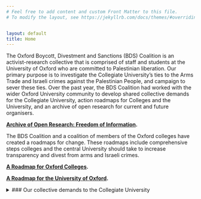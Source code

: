 ```yaml
---
# Feel free to add content and custom Front Matter to this file.
# To modify the layout, see https://jekyllrb.com/docs/themes/#overriding-theme-defaults


layout: default
title: Home
---
```


The Oxford Boycott, Divestment and Sanctions (BDS) Coalition is an activist-research collective that is comprised of staff and students at the University of Oxford who are committed to Palestinian liberation. Our primary purpose is to investigate the Collegiate University’s ties to the Arms Trade and Israeli crimes against the Palestinian People, and campaign to sever these ties. Over the past year, the BDS Coalition had worked with the wider Oxford University community to develop shared collective demands for the Collegiate University, action roadmaps for Colleges and the University, and an archive of open research for current and future organisers. 

**[Archive of Open Research: Freedom of Information](./archiveoffois.md).**

The BDS Coalition and a coalition of members of the Oxford colleges have created a roadmaps for change. These roadmaps include comprehensive steps colleges and the central University should take to increase transparency and divest from arms and Israeli crimes. 

**[A Roadmap for Oxford Colleges](./collegeroadmap.pdf).**

**[A Roadmap for the University of Oxford](./collegeroadmap.pdf).**

<details>
<summary>### Our collective demands to the Collegiate University</summary>
  
1. Disclose University-wide Assets
2. Divest University-wide Assets 
3. Overhaul Investment Policy
4. Boycott Institutional Relationships
5. Drop Barclays 
6. Rebuild and Reinvest
   
We share these demands with the student-led [Oxford Action for Palestine (OA4P) Solidarity Encampment](https://linktr.ee/oxact4pal). The Primer on our demands to the University of Oxford can be found here: [https://oxfordbds.github.io/data/primer.pdf](https://oxfordbds.github.io/data/primer.pdf)
</details>

